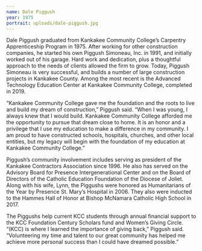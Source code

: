 ```yaml
---
name: Dale Piggush
year: 1975
portrait: uploads/dale-piggush.jpg
---
```


Dale Piggush graduated from Kankakee Community College’s Carpentry Apprenticeship Program in 1975. After working for other construction companies, he started his own Piggush Simoneau, Inc. in 1991, and initially worked out of his garage. Hard work and dedication, plus a thoughtful approach to the needs of clients allowed the firm to grow. Today, Piggush Simoneau is very successful, and builds a number of large construction projects in Kankakee County. Among the most recent is the Advanced Technology Education Center at Kankakee Community College, completed in 2019.&nbsp;

“Kankakee Community College gave me the foundation and the roots to live and build my dream of construction,” Piggush said. “When I was young, I always knew that I would build. Kankakee Community College afforded me the opportunity to pursue that dream close to home. It is an honor and a privilege that I use my education to make a difference in my community. I am proud to have constructed schools, hospitals, churches, and other local entities, but my legacy will begin with the foundation of my education at Kankakee Community College.”&nbsp;

Piggush’s community involvement includes serving as president of the Kankakee Contractors Association since 1996. He also has served on the Advisory Board for Presence Intergenerational Center and on the Board of Directors of the Catholic Education Foundation of the Diocese of Joliet. Along with his wife, Lynn, the Piggushs were honored as Humanitarians of the Year by Presence St. Mary’s Hospital in 2006. They also were inducted to the Hammes Hall of Honor at Bishop McNamara Catholic High School in 2017.

The Piggushs help current KCC students through annual financial support to the KCC Foundation Century Scholars fund and Women’s Giving Circle.&nbsp;<br>“(KCC) is where I learned the importance of giving back,” Piggush said. “Volunteering my time and talent to our great community has helped me achieve more personal success than I could have dreamed possible.”